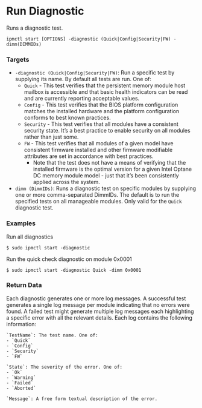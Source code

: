 # Run Diagnostic

Runs a diagnostic test.

```text
ipmctl start [OPTIONS] -diagnostic (Quick|Config|Security|FW) -dimm(DIMMIDs)
```

### **Targets**

* `-diagnostic (Quick|Config|Security|FW)`: Run a specific test by supplying its name. By default all tests are run. One of:
  * `Quick` - This test verifies that the persistent memory module host mailbox is accessible and that basic health indicators can be read and are currently reporting acceptable values.
  * `Config` - This test verifies that the BIOS platform configuration matches the installed hardware and the platform configuration conforms to best known practices.
  * `Security` - This test verifies that all modules have a consistent security state. It’s a best practice to enable security on all modules rather than just some.
  * `FW` - This test verifies that all modules of a given model have consistent firmware installed and other firmware modifiable attributes are set in accordance with best practices.
    * Note that the test does not have a means of verifying that the installed firmware is the optimal version for a given Intel Optane DC memory module model - just that it’s been consistently applied across the system.
* `dimm (DimmIDs)`: Runs a diagnostic test on specific modules by supplying one or more comma-separated DimmIDs. The default is to run the specified tests on all manageable modules. Only valid for the `Quick` diagnostic test.

### **Examples** 

Run all diagnostics

```text
$ sudo ipmctl start -diagnostic
```

Run the quick check diagnostic on module 0x0001

```text
$ sudo ipmctl start -diagnostic Quick -dimm 0x0001
```

### **Return Data**

Each diagnostic generates one or more log messages. A successful test generates a single log message per module indicating that no errors were found. A failed test might generate multiple log messages each highlighting a specific error with all the relevant details. Each log contains the following information:

```text
`TestName`: The test name. One of:
- `Quick`
- `Config`
- `Security`
- `FW`

`State`: The severity of the error. One of:
- `Ok`
- `Warning`
- `Failed`
- `Aborted`

`Message`: A free form textual description of the error.
```

